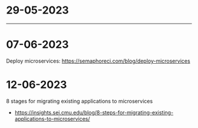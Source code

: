# 29-05-2023
 -----

# 07-06-2023

Deploy microservices:
https://semaphoreci.com/blog/deploy-microservices

# 12-06-2023
8 stages for migrating existing applications to microservices
- https://insights.sei.cmu.edu/blog/8-steps-for-migrating-existing-applications-to-microservices/
